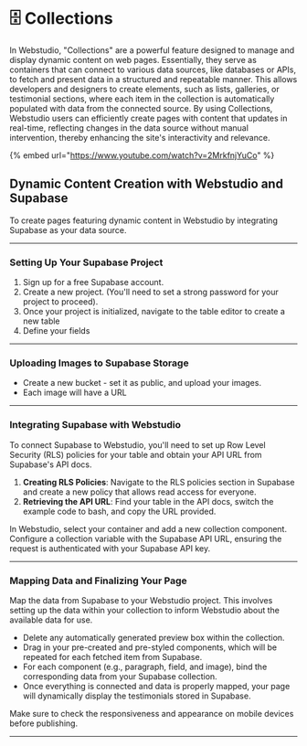# 🗄️ Collections
In Webstudio, "Collections" are a powerful feature designed to manage and display dynamic content on web pages. Essentially, they serve as containers that can connect to various data sources, like databases or APIs, to fetch and present data in a structured and repeatable manner. This allows developers and designers to create elements, such as lists, galleries, or testimonial sections, where each item in the collection is automatically populated with data from the connected source. By using Collections, Webstudio users can efficiently create pages with content that updates in real-time, reflecting changes in the data source without manual intervention, thereby enhancing the site's interactivity and relevance.

{% embed url="https://www.youtube.com/watch?v=2MrkfnjYuCo" %}

## Dynamic Content Creation with Webstudio and Supabase
To create pages featuring dynamic content in Webstudio by integrating Supabase as your data source.

***

### Setting Up Your Supabase Project
1. Sign up for a free Supabase account.
2. Create a new project. (You'll need to set a strong password for your project to proceed).
3. Once your project is initialized, navigate to the table editor to create a new table
4. Define your fields

***

### Uploading Images to Supabase Storage
- Create a new bucket - set it as public, and upload your images.
- Each image will have a URL

***

### Integrating Supabase with Webstudio
To connect Supabase to Webstudio, you'll need to set up Row Level Security (RLS) policies for your table and obtain your API URL from Supabase's API docs.
1. **Creating RLS Policies**: Navigate to the RLS policies section in Supabase and create a new policy that allows read access for everyone.
2. **Retrieving the API URL**: Find your table in the API docs, switch the example code to bash, and copy the URL provided.

In Webstudio, select your container and add a new collection component. Configure a collection variable with the Supabase API URL, ensuring the request is authenticated with your Supabase API key.

***

### Mapping Data and Finalizing Your Page
Map the data from Supabase to your Webstudio project. This involves setting up the data within your collection to inform Webstudio about the available data for use.

- Delete any automatically generated preview box within the collection.
- Drag in your pre-created and pre-styled components, which will be repeated for each fetched item from Supabase.
- For each component (e.g., paragraph, field, and image), bind the corresponding data from your Supabase collection.
- Once everything is connected and data is properly mapped, your page will dynamically display the testimonials stored in Supabase.

Make sure to check the responsiveness and appearance on mobile devices before publishing.

***